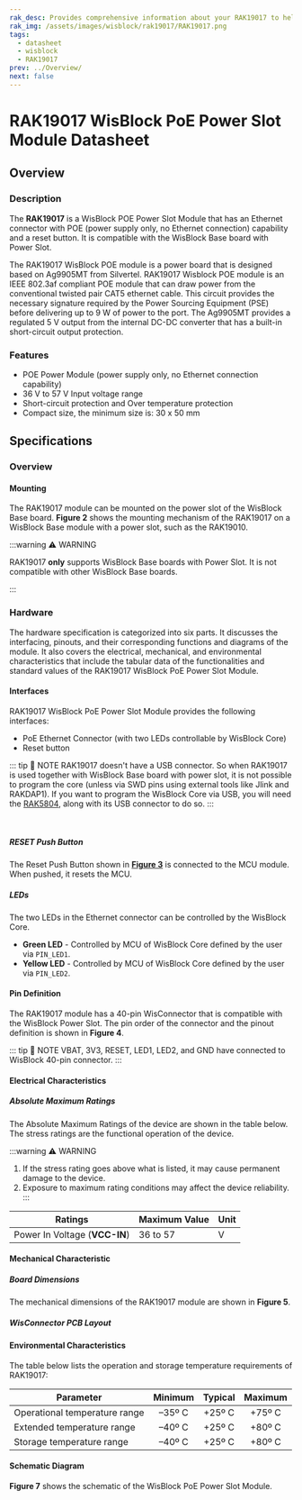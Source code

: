```yaml
---
rak_desc: Provides comprehensive information about your RAK19017 to help you use it. This information includes technical specifications, characteristics, and requirements, and it also discusses the device components.
rak_img: /assets/images/wisblock/rak19017/RAK19017.png
tags:
  - datasheet
  - wisblock
  - RAK19017
prev: ../Overview/
next: false
---
```


# RAK19017 WisBlock PoE Power Slot Module Datasheet

## Overview

### Description

The **RAK19017** is a WisBlock POE Power Slot Module that has an Ethernet connector with POE (power supply only, no Ethernet connection) capability and a reset button. It is compatible with the WisBlock Base board with Power Slot.

The RAK19017 WisBlock POE module is a power board that is designed based on Ag9905MT from Silvertel. RAK19017 Wisblock POE module is an IEEE 802.3af compliant POE module that can draw power from the conventional twisted pair CAT5 ethernet cable. This circuit provides the necessary signature required by the Power Sourcing Equipment (PSE) before delivering up to 9&nbsp;W of power to the port. The Ag9905MT provides a regulated 5&nbsp;V output from the internal DC-DC converter that has a built-in short-circuit output protection.

### Features

- POE Power Module (power supply only, no Ethernet connection capability)
- 36&nbsp;V to 57&nbsp;V Input voltage range
- Short-circuit protection and Over temperature protection
- Compact size, the minimum size is: 30 x 50&nbsp;mm

## Specifications

### Overview


<rk-img
  src="/assets/images/wisblock/rak19017/datasheet/top-bottom-view.png"
  width="90%"
  caption="RAK19017 WisBlock Power Module top and bottom view"
/>


#### Mounting

The RAK19017 module can be mounted on the power slot of the WisBlock Base board. **Figure 2** shows the mounting mechanism of the RAK19017 on a WisBlock Base module with a power slot, such as the RAK19010.

:::warning ⚠️ WARNING

RAK19017 **only** supports WisBlock Base boards with Power Slot. It is not compatible with other WisBlock Base boards.

:::

<rk-img
  src="/assets/images/wisblock/rak19017/datasheet/mounting-mechanism.png"
  width="60%"
  caption="RAK19017 mounting mechanism on a WisBlock Base board with Power Slot"
/>

### Hardware

The hardware specification is categorized into six parts. It discusses the interfacing, pinouts, and their corresponding functions and diagrams of the module. It also covers the electrical, mechanical, and environmental characteristics that include the tabular data of the functionalities and standard values of the RAK19017 WisBlock PoE Power Slot Module.

#### Interfaces

RAK19017 WisBlock PoE Power Slot Module provides the following interfaces:

* PoE Ethernet Connector (with two LEDs controllable by WisBlock Core)
* Reset button

::: tip 📝 NOTE
RAK19017 doesn't have a USB connector. So when RAK19017 is used together with WisBlock Base board with power slot, it is not possible to program the core (unless via SWD pins using external tools like Jlink and RAKDAP1). If you want to program the WisBlock Core via USB, you will need the <a href="https://store.rakwireless.com/products/rak5804-wisblock-interface-extension-board?_pos=1&_sid=d6a01685d&_ss=r" target="_blank">RAK5804</a>, along with its USB connector to do so.
:::

<br>

<rk-img
  src="/assets/images/wisblock/rak19017/datasheet/label.png"
  width="55%"
  caption="RAK19017 part labels"
/>

##### RESET Push Button

The Reset Push Button shown in [**Figure 3**](#interfaces) is connected to the MCU module. When pushed, it resets the MCU.

##### LEDs

The two LEDs in the Ethernet connector can be controlled by the WisBlock Core.

- **Green LED** - Controlled by MCU of WisBlock Core defined by the user via `PIN_LED1`.
- **Yellow LED** -  Controlled by MCU of WisBlock Core defined by the user via `PIN_LED2`.

#### Pin Definition

The RAK19017 module has a 40-pin WisConnector that is compatible with the WisBlock Power Slot. The pin order of the connector and the pinout definition is shown in **Figure 4**.

::: tip 📝 NOTE
VBAT, 3V3, RESET, LED1, LED2, and GND have connected to WisBlock 40-pin connector.
:::

<rk-img
  src="/assets/images/wisblock/rak19017/datasheet/pinout.png"
  width="65%"
  caption="RAK19017 pinout diagram"
/>


#### Electrical Characteristics

##### Absolute Maximum Ratings

The Absolute Maximum Ratings of the device are shown in the table below. The stress ratings are the functional operation of the device.

:::warning ⚠️ WARNING
1. If the stress rating goes above what is listed, it may cause permanent damage to the device.
2. Exposure to maximum rating conditions may affect the device reliability.
:::

| **Ratings**                   | Maximum Value | Unit |
| ----------------------------- | ------------- | ---- |
| Power In Voltage (**VCC-IN**) | 36 to 57      | V    |

#### Mechanical Characteristic

##### Board Dimensions

The mechanical dimensions of the RAK19017 module are shown in **Figure 5**.

<rk-img
  src="/assets/images/wisblock/rak19017/datasheet/mechanical-dimensions.png"
  width="100%"
  caption="RAK19017 mechanical dimensions"
/>

##### WisConnector PCB Layout

<rk-img
  src="/assets/images/wisblock/rak19017/datasheet/wisconnector-pcb.png"
  width="90%"
  caption="WisConnector PCB footprint and recommendations"
/>

#### Environmental Characteristics

The table below lists the operation and storage temperature requirements of RAK19017:

| **Parameter**                 | **Minimum** | **Typical** | **Maximum** |
| ----------------------------- | :---------: | :---------: | :---------: |
| Operational temperature range | –35º&nbsp;C | +25º&nbsp;C | +75º&nbsp;C |
| Extended temperature range    | –40º&nbsp;C | +25º&nbsp;C | +80º&nbsp;C |
| Storage temperature range     | –40º&nbsp;C | +25º&nbsp;C | +80º&nbsp;C |

#### Schematic Diagram

**Figure 7** shows the schematic of the WisBlock PoE Power Slot Module.

<rk-img
  src="/assets/images/wisblock/rak19017/datasheet/schematic.png"
  width="100%"
  caption="RAK19017 schematic"
/>